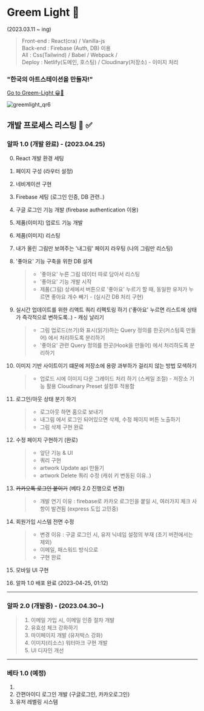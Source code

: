 # Greem Light 🎨

(2023.03.11 ~ ing)

> Front-end : React(cra) / Vanilla-js  
> Back-end : Firebase (Auth, DB) 이용  
> All : Css(Tailwind) / Babel / Webpack /  
> Deploy : Netlify(도메인, 호스팅) / Cloudinary(저장소) - 이미지 처리

### "한국의 아트스테이션을 만들자!"

<a href="https://fabulous-elf-ae7759.netlify.app/" target="_blank">Go to Greem-Light 😀🚀</a>

![greemlight_qr6](https://user-images.githubusercontent.com/57241573/235341361-68964357-0e1a-42e2-b7ba-8ba291b216ab.png)

## 개발 프로세스 리스팅 📒 ✅

### 알파 1.0 (개발 완료) - (2023.04.25)

0.  React 개발 환경 세팅
1.  페이지 구성 (라우터 설정)
2.  네비게이션 구현
3.  Firebase 세팅 (로그인 인증, DB 관련..)
4.  구글 로그인 기능 개발 (firebase authentication 이용)
5.  제품(이미지) 업로드 기능 개발
6.  제품(이미지) 리스팅
7.  내가 올린 그림만 보여주는 '내그림' 페이지 라우팅 (나의 그림만 리스팅)
8.  '좋아요' 기능 구축을 위한 DB 설계
    > - '좋아요' 누른 그림 데이터 따로 담아서 리스팅
    > - '좋아요' 기능 개발 시작
    > - 제품(그림) 상세에서 버튼으로 '좋아요' 누르기 할 때, 동일한 유저가 누르면 좋아요 개수 빼기 - (실시간 DB 처리 구현)
9.  실시간 업데이트를 위한 리액트 쿼리 리펙토링 하기 ('좋아요' 누르면 리스트에 상태가 즉각적으로 변하도록..) - 캐싱 날리기

    > - 그림 업로드(쓰기)와 표시(읽기)하는 Query 정의를 한곳(커스텀훅 만들어) 에서 처리하도록 분리하기
    > - '좋아요' 관련 Query 정의를 한곳(Hook을 만들어) 에서 처리하도록 분리하기

10. 이미지 기반 사이트이기 떄문에 저장소에 용량 과부하가 걸리지 않는 방법 모색하기
    > - 업로드 시에 이미지 다운 그레이드 처리 하기 (스케일 조절) - 저장소 기능 활용 Cloudinary Preset 설정후 적용함
11. 로그인/아웃 상태 분기 하기
    > - 로그아웃 하면 홈으로 보내기
    > - 내그림 에서 로그인 되어있으면 삭제, 수정 페이지 버튼 노출하기
    > - 그림 삭제 구현 완료
12. 수정 페이지 구현하기 (완로)
    > - 앞단 기능 & UI
    > - 쿼리 구현
    > - artwork Update api 만들기
    > - artwork Delete 쿼리 수정 (캐쉬 키 변동된 이유..)
13. <strike>카카오톡 로그인 붙이기</strike> (베타 2.0 진행으로 변경)
    > - 개발 연기 이유 : firebase로 카카오 로그인을 붙일 시, 여러가지 체크 사항이 발견됨 (express 도입 고민중)
14. 회원가입 시스템 전면 수정
    > - 변경 이유 : 구글 로그인 시, 유저 닉네임 설정의 부재 (초기 버전에서는 제외)
    > - 이메일, 패스워드 방식으로
    > - 구현 완료
15. 모바일 UI 구현
16. 알파 1.0 배포 완료 (2023-04-25, 01:12)

<hr>

### 알파 2.0 (개발중) - (2023.04.30~)

> 1. 이메일 가입 시, 이메일 인증 절차 개발
> 2. 유효성 체크 강화하기
> 3. 마이페이지 개발 (유저박스 강화)
> 4. 이미지(리소스) 워터마크 구현 개발
> 5. UI 디자인 개선

<hr>

### 베타 1.0 (예정)

1.
1. 간편아이디 로그인 개발 (구글로그인, 카카오로그인)
1. 유저 레벨링 시스템
